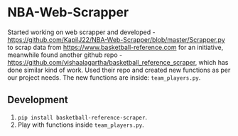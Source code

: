 # NBA-Web-Scrapper

Started working on web scrapper and developed - https://github.com/KapilJ22/NBA-Web-Scrapper/blob/master/Scrapper.py to scrap data from https://www.basketball-reference.com for an initiative, meanwhile found another github repo -
https://github.com/vishaalagartha/basketball_reference_scraper, which has done similar kind of work. 
Used their repo and created new functions as per our project needs. The new functions are inside: `team_players.py`.

## Development
1. `pip install basketball-reference-scraper`.
2. Play with functions inside `team_players.py`.
